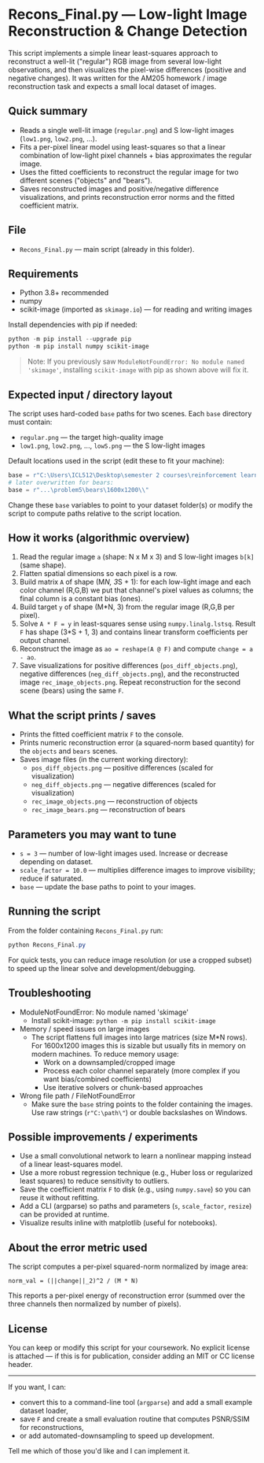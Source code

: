 # Recons_Final.py — Low-light Image Reconstruction & Change Detection

This script implements a simple linear least-squares approach to reconstruct a well-lit ("regular") RGB image from several low-light observations, and then visualizes the pixel-wise differences (positive and negative changes). It was written for the AM205 homework / image reconstruction task and expects a small local dataset of images.

## Quick summary
- Reads a single well-lit image (`regular.png`) and S low-light images (`low1.png`, `low2.png`, ...).
- Fits a per-pixel linear model using least-squares so that a linear combination of low-light pixel channels + bias approximates the regular image.
- Uses the fitted coefficients to reconstruct the regular image for two different scenes ("objects" and "bears").
- Saves reconstructed images and positive/negative difference visualizations, and prints reconstruction error norms and the fitted coefficient matrix.

## File
- `Recons_Final.py` — main script (already in this folder).

## Requirements
- Python 3.8+ recommended
- numpy
- scikit-image (imported as `skimage.io`) — for reading and writing images

Install dependencies with pip if needed:
```powershell
python -m pip install --upgrade pip
python -m pip install numpy scikit-image
```

> Note: If you previously saw `ModuleNotFoundError: No module named 'skimage'`, installing `scikit-image` with pip as shown above will fix it.

## Expected input / directory layout
The script uses hard-coded `base` paths for two scenes. Each `base` directory must contain:

- `regular.png` — the target high-quality image
- `low1.png`, `low2.png`, ..., `lowS.png` — the S low-light images

Default locations used in the script (edit these to fit your machine):

```py
base = r"C:\Users\ICL512\Desktop\semester 2 courses\reinforcement learning\am205_hw1_files\am205_hw1_files\problem5\objects\1600x1200\\"
# later overwritten for bears:
base = r"...\problem5\bears\1600x1200\\"
```

Change these `base` variables to point to your dataset folder(s) or modify the script to compute paths relative to the script location.

## How it works (algorithmic overview)
1. Read the regular image `a` (shape: N x M x 3) and S low-light images `b[k]` (same shape).
2. Flatten spatial dimensions so each pixel is a row.
3. Build matrix `A` of shape (M*N, 3*S + 1): for each low-light image and each color channel (R,G,B) we put that channel's pixel values as columns; the final column is a constant bias (ones).
4. Build target `y` of shape (M*N, 3) from the regular image (R,G,B per pixel).
5. Solve `A * F = y` in least-squares sense using `numpy.linalg.lstsq`. Result `F` has shape (3*S + 1, 3) and contains linear transform coefficients per output channel.
6. Reconstruct the image as `ao = reshape(A @ F)` and compute `change = a - ao`.
7. Save visualizations for positive differences (`pos_diff_objects.png`), negative differences (`neg_diff_objects.png`), and the reconstructed image `rec_image_objects.png`. Repeat reconstruction for the second scene (bears) using the same `F`.

## What the script prints / saves
- Prints the fitted coefficient matrix `F` to the console.
- Prints numeric reconstruction error (a squared-norm based quantity) for the `objects` and `bears` scenes.
- Saves image files (in the current working directory):
  - `pos_diff_objects.png` — positive differences (scaled for visualization)
  - `neg_diff_objects.png` — negative differences (scaled for visualization)
  - `rec_image_objects.png` — reconstruction of objects
  - `rec_image_bears.png` — reconstruction of bears

## Parameters you may want to tune
- `s = 3` — number of low-light images used. Increase or decrease depending on dataset.
- `scale_factor = 10.0` — multiplies difference images to improve visibility; reduce if saturated.
- `base` — update the base paths to point to your images.

## Running the script
From the folder containing `Recons_Final.py` run:
```powershell
python Recons_Final.py
```

For quick tests, you can reduce image resolution (or use a cropped subset) to speed up the linear solve and development/debugging.

## Troubleshooting
- ModuleNotFoundError: No module named 'skimage'
  - Install scikit-image: `python -m pip install scikit-image`
- Memory / speed issues on large images
  - The script flattens full images into large matrices (size M*N rows). For 1600x1200 images this is sizable but usually fits in memory on modern machines. To reduce memory usage:
    - Work on a downsampled/cropped image
    - Process each color channel separately (more complex if you want bias/combined coefficients)
    - Use iterative solvers or chunk-based approaches
- Wrong file path / FileNotFoundError
  - Make sure the `base` string points to the folder containing the images. Use raw strings (`r"C:\path\"`) or double backslashes on Windows.

## Possible improvements / experiments
- Use a small convolutional network to learn a nonlinear mapping instead of a linear least-squares model.
- Use a more robust regression technique (e.g., Huber loss or regularized least squares) to reduce sensitivity to outliers.
- Save the coefficient matrix `F` to disk (e.g., using `numpy.save`) so you can reuse it without refitting.
- Add a CLI (argparse) so paths and parameters (`s`, `scale_factor`, `resize`) can be provided at runtime.
- Visualize results inline with matplotlib (useful for notebooks).

## About the error metric used
The script computes a per-pixel squared-norm normalized by image area:

```
norm_val = (||change||_2)^2 / (M * N)
```

This reports a per-pixel energy of reconstruction error (summed over the three channels then normalized by number of pixels).

## License
You can keep or modify this script for your coursework. No explicit license is attached — if this is for publication, consider adding an MIT or CC license header.

---
If you want, I can:
- convert this to a command-line tool (`argparse`) and add a small example dataset loader,
- save `F` and create a small evaluation routine that computes PSNR/SSIM for reconstructions,
- or add automated-downsampling to speed up development.

Tell me which of those you'd like and I can implement it.

